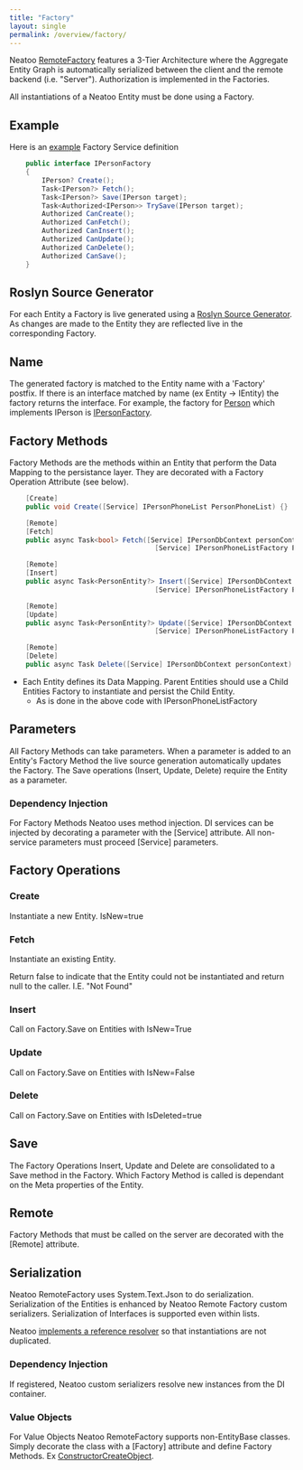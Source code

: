 ```yaml
---
title: "Factory"
layout: single
permalink: /overview/factory/
---
```


Neatoo [RemoteFactory](https://github.com/NeatooDotNet/RemoteFactory) features a 3-Tier Architecture where the Aggregate Entity Graph is automatically serialized between the client and the remote backend (i.e. "Server"). Authorization is implemented in the Factories.

All instantiations of a Neatoo Entity must be done using a Factory.

## Example

Here is an [example](https://github.com/NeatooDotNet/Neatoo/blob/main/src/Examples/Person/Person.DomainModel/Generated/Neatoo.RemoteFactory.FactoryGenerator/Neatoo.RemoteFactory.FactoryGenerator.FactoryGenerator/DomainModel.PersonFactory.g.cs) Factory Service definition

``` csharp
    public interface IPersonFactory
    {
        IPerson? Create();
        Task<IPerson?> Fetch();
        Task<IPerson?> Save(IPerson target);
        Task<Authorized<IPerson>> TrySave(IPerson target);
        Authorized CanCreate();
        Authorized CanFetch();
        Authorized CanInsert();
        Authorized CanUpdate();
        Authorized CanDelete();
        Authorized CanSave();
    }
```

## Roslyn Source Generator

For each Entity a Factory is live generated using a [Roslyn Source Generator](https://github.com/NeatooDotNet/RemoteFactory/blob/main/src/RemoteFactory.FactoryGenerator/FactoryGenerator.cs). As changes are made to the Entity they are reflected live in the corresponding Factory. 

## Name

The generated factory is matched to the Entity name with a 'Factory' postfix. If there is an interface matched by name (ex Entity -> IEntity) the factory returns the interface. For example, the factory for [Person](https://github.com/NeatooDotNet/Neatoo/blob/main/src/Examples/Person/Person.DomainModel/Person.cs) which implements IPerson is [IPersonFactory](https://github.com/NeatooDotNet/Neatoo/blob/main/src/Examples/Person/Person.DomainModel/Generated/Neatoo.RemoteFactory.FactoryGenerator/Neatoo.RemoteFactory.FactoryGenerator.FactoryGenerator/DomainModel.PersonFactory.g.cs).

## Factory Methods

Factory Methods are the methods within an Entity that perform the Data Mapping to the persistance layer. They are decorated with a Factory Operation Attribute (see below).

``` csharp
    [Create]
    public void Create([Service] IPersonPhoneList PersonPhoneList) {}

    [Remote]
    [Fetch]
    public async Task<bool> Fetch([Service] IPersonDbContext personContext,
                                    [Service] IPersonPhoneListFactory PersonPhoneListFactory) {}

    [Remote]
    [Insert]
    public async Task<PersonEntity?> Insert([Service] IPersonDbContext personContext,
                                    [Service] IPersonPhoneListFactory PersonPhoneListFactory) {}

    [Remote]
    [Update]
    public async Task<PersonEntity?> Update([Service] IPersonDbContext personContext,
                                    [Service] IPersonPhoneListFactory PersonPhoneListFactory) {}

    [Remote]
    [Delete]
    public async Task Delete([Service] IPersonDbContext personContext) {}

```

- Each Entity defines its Data Mapping. Parent Entities should use a Child Entities Factory to instantiate and persist the Child Entity.
  - As is done in the above code with IPersonPhoneListFactory

## Parameters

All Factory Methods can take parameters.
When a parameter is added to an Entity's Factory Method the live source generation automatically updates the Factory.
The Save operations (Insert, Update, Delete) require the Entity as a parameter.

### Dependency Injection

For Factory Methods Neatoo uses method injection. DI services can be injected by decorating a parameter with the [Service] attribute. All non-service parameters must proceed [Service] parameters.

## Factory Operations
### Create
Instantiate a new Entity. IsNew=true

### Fetch
Instantiate an existing Entity.

Return false to indicate that the Entity could not be instantiated and return null to the caller. I.E. "Not Found"

### Insert
Call on Factory.Save on Entities with IsNew=True

### Update
Call on Factory.Save on Entities with IsNew=False

### Delete
Call on Factory.Save on Entities with IsDeleted=true

## Save

The Factory Operations Insert, Update and Delete are consolidated to a Save method in the Factory. Which Factory Method is called is dependant on the Meta properties of the Entity.

## Remote

Factory Methods that must be called on the server are decorated with the [Remote] attribute.

## Serialization

Neatoo RemoteFactory uses System.Text.Json to do serialization. Serialization of the Entities is enhanced by Neatoo Remote Factory custom serializers. Serialization of Interfaces is supported even within lists. 

Neatoo [implements a reference resolver](https://learn.microsoft.com/en-us/dotnet/standard/serialization/system-text-json/preserve-references) so that instantiations are not duplicated.

### Dependency Injection

If registered, Neatoo custom serializers resolve new instances from the DI container.

### Value Objects

For Value Objects Neatoo RemoteFactory supports non-EntityBase classes. Simply decorate the class with a [Factory] attribute and define Factory Methods. Ex [ConstructorCreateObject](https://github.com/NeatooDotNet/RemoteFactory/blob/main/src/Tests/FactoryGeneratorTests/Factory/ConstructorCreateTests.cs). 

